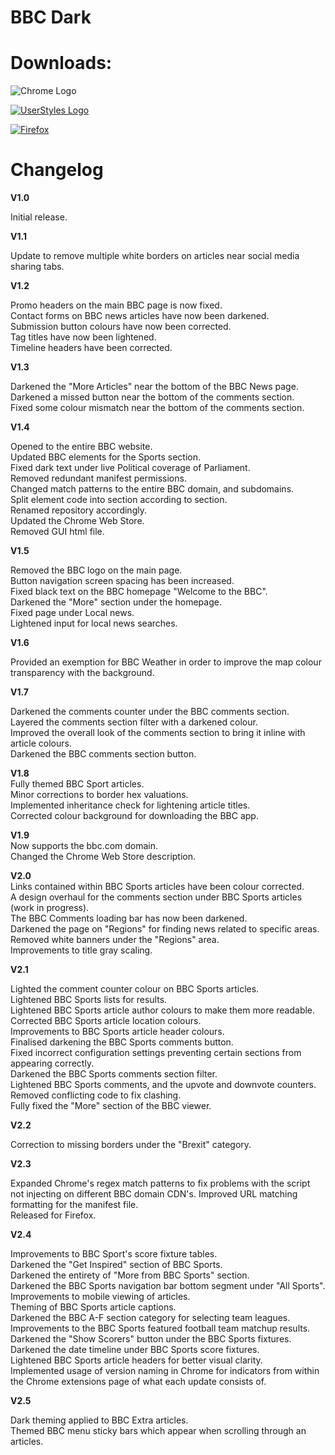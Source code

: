 # BBC Dark
  

# Downloads:  
![Chrome Logo](https://miro.medium.com/max/1719/1*Aq7fdSWvVghR72qaN7ul5wwww.kineticitsolutions.com/wp-content/uploads/2017/12/Chrome_Logo.png)</a>    
<a href="https://userstyles.org/styles/164869/dark-bbc"> 

![UserStyles Logo](https://userstyles.org/ui/images/stylish-logo-2-copy-2.svg)</a>    
<a href="https://addons.mozilla.org/en-GB/firefox/addon/bbc-dark"> 
  
  ![Firefox](https://i.imgur.com/QJn2uUD.png)</a>
<a href="https://addons.mozilla.org/en-GB/firefox/addon/bbc-dark"> </a>
<p> </p>

  
  
# Changelog
   **V1.0**  
  
Initial release.  
   
   **V1.1**  
  
Update to remove multiple white borders on articles near social media sharing tabs.  

   **V1.2**  
  
Promo headers on the main BBC page is now fixed.  
Contact forms on BBC news articles have now been darkened.  
Submission button colours have now been corrected.  
Tag titles have now been lightened.  
Timeline headers have been corrected.  

   **V1.3**  
  
Darkened the "More Articles" near the bottom of the BBC News page.  
Darkened a missed button near the bottom of the comments section.  
Fixed some colour mismatch near the bottom of the comments section.  

   **V1.4**  
  
Opened to the entire BBC website.  
Updated BBC elements for the Sports section.  
Fixed dark text under live Political coverage of Parliament.  
Removed redundant manifest permissions.  
Changed match patterns to the entire BBC domain, and subdomains.  
Split element code into section according to section.  
Renamed repository accordingly.  
Updated the Chrome Web Store.  
Removed GUI html file.  

   **V1.5**  
  
Removed the BBC logo on the main page.  
Button navigation screen spacing has been increased.  
Fixed black text on the BBC homepage "Welcome to the BBC".  
Darkened the "More" section under the homepage.  
Fixed page under Local news.  
Lightened input for local news searches.  

   **V1.6**  
  
Provided an exemption for BBC Weather in order to improve the map colour transparency with the background.

   **V1.7**  
    
  Darkened the comments counter under the BBC comments section.  
  Layered the comments section filter with a darkened colour.  
  Improved the overall look of the comments section to bring it inline with article colours.  
  Darkened the BBC comments section button.  

  **V1.8**  
  Fully themed BBC Sport articles.  
  Minor corrections to border hex valuations.  
  Implemented inheritance check for lightening article titles.  
  Corrected colour background for downloading the BBC app.  
  
  
  **V1.9**  
  Now supports the bbc.com domain.  
  Changed the Chrome Web Store description.

  **V2.0**  
   Links contained within BBC Sports articles have been colour corrected.  
   A design overhaul for the comments section under BBC Sports articles (work in progress).  
   The BBC Comments loading bar has now been darkened.  
   Darkened the page on "Regions" for finding news related to specific areas.  
   Removed white banners under the "Regions" area.  
   Improvements to title gray scaling.  
 
 **V2.1**  
 
   Lighted the comment counter colour on BBC Sports articles.  
   Lightened BBC Sports lists for results.  
   Lightened BBC Sports article author colours to make them more readable.  
   Corrected BBC Sports article location colours.  
   Improvements to BBC Sports article header colours.  
   Finalised darkening the BBC Sports comments button.    
   Fixed incorrect configuration settings preventing certain sections from appearing correctly.  
   Darkened the BBC Sports comments section filter.  
   Lightened BBC Sports comments, and the upvote and downvote counters.  
   Removed conflicting code to fix clashing.  
   Fully fixed the "More" section of the BBC viewer.  
 
 **V2.2**  
   
 Correction to missing borders under the "Brexit" category.  
     
**V2.3**  

   Expanded Chrome's regex match patterns to fix problems with the script not injecting on different BBC domain CDN's. 
   Improved URL matching formatting for the manifest file.  
   Released for Firefox.  

**V2.4**  

  Improvements to BBC Sport's score fixture tables.  
  Darkened the "Get Inspired" section of BBC Sports.  
  Darkened the entirety of "More from BBC Sports" section.  
  Darkened the BBC Sports navigation bar bottom segment under "All Sports".  
  Improvements to mobile viewing of articles.  
  Theming of BBC Sports article captions.  
  Darkened the BBC A-F section category for selecting team leagues.  
  Improvements to the BBC Sports featured football team matchup results.  
  Darkened the "Show Scorers" button under the BBC Sports fixtures.  
  Darkened the date timeline under BBC Sports score fixtures.  
  Lightened BBC Sports article headers for better visual clarity.  
  Implemented usage of version naming in Chrome for indicators from within the Chrome extensions page of what each update consists of.    
  
**V2.5**  
  
  Dark theming applied to BBC Extra articles.  
  Themed BBC menu sticky bars which appear when scrolling through an articles.  
    
<!--stackedit_data:
eyJoaXN0b3J5IjpbLTY0ODI0NjExNl19
-->